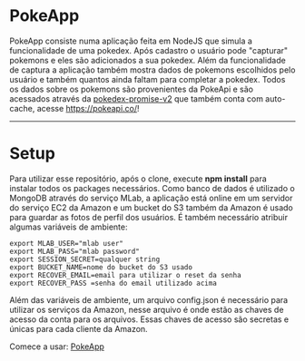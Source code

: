 # PokeApp

PokeApp consiste numa aplicação feita em NodeJS que simula a funcionalidade de uma pokedex. Após cadastro o usuário pode "capturar" pokemons e eles são adicionados a sua pokedex. Além da funcionalidade de captura a aplicação também mostra dados de pokemons escolhidos pelo usuário e também quantos ainda faltam para completar a pokedex. Todos os dados sobre os pokemons são provenientes da PokeApi e são acessados através da [pokedex-promise-v2](https://github.com/PokeAPI/pokedex-promise-v2) que também conta com auto-cache, acesse https://pokeapi.co/!

---
# Setup
Para utilizar esse repositório, após o clone, execute **npm install** para instalar todos os packages necessários. Como banco de dados é utilizado o MongoDB através do serviço MLab, a aplicação está online em um servidor do serviço EC2 da Amazon e um bucket do S3 também da Amazon é usado para guardar as fotos de perfil dos usuários. É também necessário atribuir algumas variáveis de ambiente:
```
export MLAB_USER="mlab user"
export MLAB_PASS="mlab password"
export SESSION_SECRET=qualquer string
export BUCKET_NAME=nome do bucket do S3 usado
export RECOVER_EMAIL=email para utilizar o reset da senha
export RECOVER_PASS =senha do email utilizado acima
```
Além das variáveis de ambiente, um arquivo config.json é necessário para utilizar os serviços da Amazon, nesse arquivo é onde estão as chaves de acesso da conta para os arquivos. Essas chaves de acesso são secretas e únicas para cada cliente da Amazon.

Comece a usar: [PokeApp](http://ec2-54-167-214-209.compute-1.amazonaws.com)
